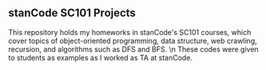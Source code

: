 ## stanCode SC101 Projects
This repository holds my homeworks in stanCode's SC101 courses, which cover topics of object-oriented programming, data structure, web crawling, recursion, and algorithms such as DFS and BFS.
\n These codes were given to students as examples as I worked as TA at stanCode.
